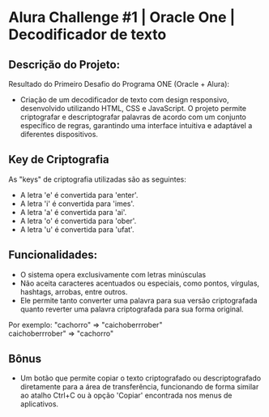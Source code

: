 # Alura Challenge #1 | Oracle One | Decodificador de texto


Descrição do Projeto:
---
Resultado do Primeiro Desafio do Programa ONE (Oracle + Alura):

- Criação de um decodificador de texto com design responsivo, desenvolvido utilizando HTML, CSS e JavaScript. O projeto permite criptografar e descriptografar palavras de acordo com um conjunto específico de regras, garantindo uma interface intuitiva e adaptável a diferentes dispositivos.

Key de Criptografia
---

As "keys" de criptografia utilizadas são as seguintes:
- A letra 'e' é convertida para 'enter'.<br>
- A letra 'i' é convertida para 'imes'.<br>
- A letra 'a' é convertida para 'ai'.<br>
- A letra 'o' é convertida para 'ober'.<br>
- A letra 'u' é convertida para 'ufat'.<br>

Funcionalidades:
---
- O sistema opera exclusivamente com letras minúsculas 
- Não aceita caracteres acentuados ou especiais, como pontos, vírgulas, hashtags, arrobas, entre outros. 
- Ele permite tanto converter uma palavra para sua versão criptografada quanto reverter uma palavra criptografada para sua forma original.

Por exemplo:
"cachorro" => "caichoberrrober"<br>
caichoberrrober" => "cachorro"

Bônus
---
- Um botão que permite copiar o texto criptografado ou descriptografado diretamente para a área de transferência, funcionando de forma similar ao atalho Ctrl+C ou à opção 'Copiar' encontrada nos menus de aplicativos.


